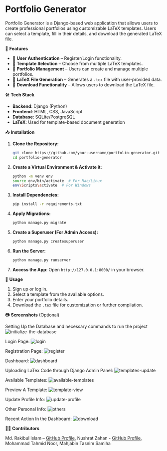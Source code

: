 # Portfolio Generator

Portfolio Generator is a Django-based web application that allows users to create professional portfolios using customizable LaTeX templates. Users can select a template, fill in their details, and download the generated LaTeX file.

🚀 **Features**

- 🔹 **User Authentication** – Register/Login functionality.
- 🔹 **Template Selection** – Choose from multiple LaTeX templates.
- 🔹 **Portfolio Management** – Users can create and manage multiple portfolios.
- 🔹 **LaTeX File Generation** – Generates a `.tex` file with user-provided data.
- 🔹 **Download Functionality** – Allows users to download the LaTeX file.

🛠 **Tech Stack**

- **Backend**: Django (Python)
- **Frontend**: HTML, CSS, JavaScript
- **Database**: SQLite/PostgreSQL
- **LaTeX**: Used for template-based document generation

📥 **Installation**

1. **Clone the Repository:**

    ```bash
    git clone https://github.com/your-username/portfolio-generator.git
    cd portfolio-generator
    ```

2. **Create a Virtual Environment & Activate it:**

    ```bash
    python -m venv env
    source env/bin/activate  # For Mac/Linux
    env\Scripts\activate  # For Windows
    ```

3. **Install Dependencies:**

    ```bash
    pip install -r requirements.txt
    ```

4. **Apply Migrations:**

    ```bash
    python manage.py migrate
    ```

5. **Create a Superuser (For Admin Access):**

    ```bash
    python manage.py createsuperuser
    ```

6. **Run the Server:**

    ```bash
    python manage.py runserver
    ```

7. **Access the App**: Open `http://127.0.0.1:8000/` in your browser.

🎯 **Usage**

1. Sign up or log in.
2. Select a template from the available options.
3. Enter your portfolio details.
4. Download the `.tex` file for customization or further compilation.

📷 **Screenshots** (Optional)

Setting Up the Database and necessary commands to run the project
![initialize-the-database](https://github.com/user-attachments/assets/49cc605b-f842-4c2e-a589-874f79c6ec53)

Login Page:
![login](https://github.com/user-attachments/assets/93b09ddd-bf16-453a-8ec3-68ac0b2da6ee)

Registration Page:
![register](https://github.com/user-attachments/assets/4d88d911-8c8e-4694-afb5-9d613a2d153c)

Dashboard:
![dashboard](https://github.com/user-attachments/assets/70ce27e4-c16e-46a0-884d-db07b554345d)

Uploading LaTex Code through Django Admin Panel:
![templates-update](https://github.com/user-attachments/assets/0466e7b6-e6dd-4fa3-9302-b679073b559c)

Available Templates:
![available-templates](https://github.com/user-attachments/assets/f7db9821-5912-4ef4-b6ef-e0bc0e9f5d33)

Preview A Template:
![template-view](https://github.com/user-attachments/assets/bae40392-0fc8-4ce7-ad2b-472b1e89d44b)

Update Profile Info:
![update-profile](https://github.com/user-attachments/assets/d557656f-bb88-437a-94c3-caa12f800336)

Other Personal Info:
![others](https://github.com/user-attachments/assets/e9075498-4223-4745-ae2f-5aa3cf78ec0c)

Recent Action In the Dashboard:
![download](https://github.com/user-attachments/assets/5dd70884-c446-41c6-93a3-db5d6d50e9fe)


👨‍💻 **Contributors**

Md. Rakibul Islam – [GitHub Profile](https://github.com/rakib013),
Nushrat Zahan - [GitHub Profile](https://github.com/neelunzn),
Mohammad Tahmid Noor, 
Mahjabin Tasnim Samiha
